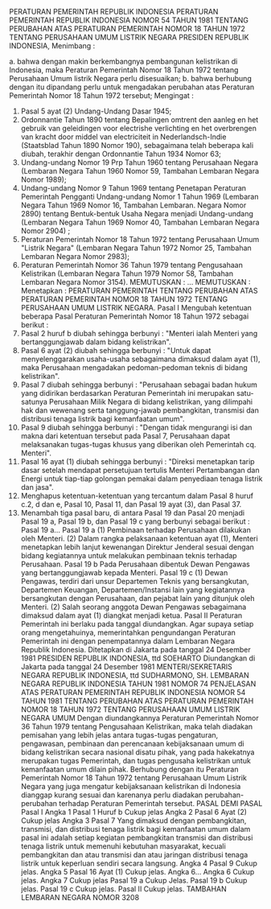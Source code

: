  PERATURAN PEMERINTAH REPUBLIK INDONESIA PERATURAN PEMERINTAH REPUBLIK INDONESIA NOMOR 54 TAHUN 1981 TENTANG PERUBAHAN ATAS PERATURAN PEMERINTAH NOMOR 18 TAHUN 1972 TENTANG PERUSAHAAN UMUM LISTRIK NEGARA PRESIDEN REPUBLIK INDONESIA,
Menimbang :

a. bahwa dengan makin berkembangnya pembangunan kelistrikan di Indonesia, maka Peraturan Pemerintah Nomor 18 Tahun 1972 tentang Perusahaan Umum listrik Negara perlu disesuaikan;
b. bahwa berhubung dengan itu dipandang perlu untuk mengadakan perubahan atas Peraturan Pemerintah Nomor 18 Tahun 1972 tersebut;
Mengingat :

1. Pasal 5 ayat (2) Undang-Undang Dasar 1945;
2. Ordonnantie Tahun 1890 tentang Bepalingen omtrent den aanleg en het gebruik van geleidingen voor electrishe verlichting en het overbrengen van kracht door middel van electriciteit in Nederlandsch-Indie (Staatsblad Tahun 1890 Nomor 190), sebagaimana telah beberapa kali diubah, terakhir dengan Ordonnantie Tahun 1934 Nomor 63;
3. Undang-undang Nomor 19 Prp Tahun 1960 tentang Perusahaan Negara (Lembaran Negara Tahun 1960 Nomor 59, Tambahan Lembaran Negara Nomor 1989);
4. Undang-undang Nomor 9 Tahun 1969 tentang Penetapan Peraturan Pemerintah Pengganti Undang-undang Nomor 1 Tahun 1969 (Lembaran Negara Tahun 1969 Nomor 16, Tambahan Lembaran. Negara Nomor 2890) tentang Bentuk-bentuk Usaha Negara menjadi Undang-undang (Lembaran Negara Tahun 1969 Nomor 40, Tambahan Lembaran Negara Nomor 2904) ;
5. Peraturan Pemerintah Nomor 18 Tahun 1972 tentang Perusahaan Umum "Listrik Negara" (Lembaran Negara Tahun 1972 Nomor 25, Tambahan Lembaran Negara Nomor 2983);
6. Peraturan Pemerintah Nomor 36 Tahun 1979 tentang Pengusahaan Kelistrikan (Lembaran Negara Tahun 1979 Nomor 58, Tambahan Lembaran Negara Nomor 3154).
MEMUTUSKAN :
 …
MEMUTUSKAN :
 Menetapkan : PERATURAN PEMERINTAH TENTANG PERUBAHAN ATAS PERATURAN PEMERINTAH NOMOR 18 TAHUN 1972 TENTANG PERUSAHAAN UMUM LISTRIK NEGARA.
Pasal I
Mengubah ketentuan beberapa Pasal Peraturan Pemerintah Nomor 18 Tahun 1972 sebagai berikut :
1. Pasal 2 huruf b diubah sehingga berbunyi : "Menteri ialah Menteri yang bertanggungjawab dalam bidang kelistrikan".
2. Pasal 6 ayat (2) diubah sehingga berbunyi : "Untuk dapat menyelenggarakan usaha-usaha sebagaimana dimaksud dalam ayat (1), maka Perusahaan mengadakan pedoman-pedoman teknis di bidang kelistrikan".
3. Pasal 7 diubah sehingga berbunyi : "Perusahaan sebagai badan hukum yang didirikan berdasarkan Peraturan Pemerintah ini merupakan satu-satunya Perusahaan Milik Negara di bidang kelistrikan, yang dilimpahi hak dan wewenang serta tanggung-jawab pembangkitan, transmisi dan distribusi tenaga listrik bagi kemanfaatan umum".
4. Pasal 9 diubah sehingga berbunyi : "Dengan tidak mengurangi isi dan makna dari ketentuan tersebut pada Pasal 7, Perusahaan dapat melaksanakan tugas-tugas khusus yang diberikan oleh Pemerintah cq. Menteri".
5. Pasal 16 ayat (1) diubah sehingga berbunyi : "Direksi menetapkan tarip dasar setelah mendapat persetujuan tertulis Menteri Pertambangan dan Energi untuk tiap-tiap golongan pemakai dalam penyediaan tenaga listrik dan jasa".
6. Menghapus ketentuan-ketentuan yang tercantum dalam Pasal 8 huruf c.2, d dan e, Pasal 10, Pasal 11, dan Pasal 19 ayat (3), dan Pasal 37.
7. Menambah tiga pasal baru, di antara Pasal 19 dan Pasal 20 menjadi Pasal 19 a, Pasal 19 b, dan Pasal 19 c yang berbunyi sebagai berikut : Pasal 19 a… Pasal 19 a (1) Pembinaan terhadap Perusahaan dilakukan oleh Menteri.
(2) Dalam rangka pelaksanaan ketentuan ayat (1), Menteri menetapkan lebih lanjut kewenangan Direktur Jenderal sesuai dengan bidang kegiatannya untuk melakukan pembinaan teknis terhadap Perusahaan. Pasal 19 b Pada Perusahaan dibentuk Dewan Pengawas yang bertanggungjawab kepada Menteri. Pasal 19 c (1) Dewan Pengawas, terdiri dari unsur Departemen Teknis yang bersangkutan, Departemen Keuangan, Departemen/Instansi lain yang kegiatannya bersangkutan dengan Perusahaan, dan pejabat lain yang ditunjuk oleh Menteri.
(2) Salah seorang anggota Dewan Pengawas sebagaimana dimaksud dalam ayat (1) diangkat menjadi ketua.
Pasal II
Peraturan Pemerintah ini berlaku pada tanggal diundangkan. Agar supaya setiap orang mengetahuinya, memerintahkan pengundangan Peraturan Pemerintah ini dengan penempatannya dalam Lembaran Negara Republik Indonesia. Ditetapkan di Jakarta pada tanggal 24 Desember 1981 PRESIDEN REPUBLIK INDONESIA, ttd SOEHARTO Diundangkan di Jakarta pada tanggal 24 Desember 1981 MENTERI/SEKRETARIS NEGARA REPUBLIK INDONESIA, ttd SUDHARMONO, SH. LEMBARAN NEGARA REPUBLIK INDONESIA TAHUN 1981 NOMOR 74 PENJELASAN ATAS PERATURAN PEMERINTAH REPUBLIK INDONESIA NOMOR 54 TAHUN 1981 TENTANG PERUBAHAN ATAS PERATURAN PEMERINTAH NOMOR 18 TAHUN 1972 TENTANG PERUSAHAAN UMUM LISTRIK NEGARA UMUM Dengan diundangkannya Peraturan Pemerintah Nomor 36 Tahun 1979 tentang Pengusahaan Kelistrikan, maka telah diadakan pemisahan yang lebih jelas antara tugas-tugas pengaturan, pengawasan, pembinaan dan perencanaan kebijaksanaan umum di bidang kelistrikan secara nasional disatu pihak, yang pada hakekatnya merupakan tugas Pemerintah, dan tugas pengusaha kelistrikan untuk kemanfaatan umum dilain pihak. Berhubung dengan itu Peraturan Pemerintah Nomor 18 Tahun 1972 tentang Perusahaan Umum Listrik Negara yang juga mengatur kebijaksanaan kelistrikan di Indonesia dianggap kurang sesuai dan karenanya perlu diadakan perubahan-perubahan terhadap Peraturan Pemerintah tersebut. PASAL DEMI PASAL Pasal I Angka 1
Pasal 1
Huruf b Cukup jelas Angka 2
Pasal 6
Ayat (2) Cukup jelas Angka 3
Pasal 7
Yang dimaksud dengan pembangkitan, transmisi, dan distribusi tenaga listrik bagi kemanfaatan umum dalam pasal ini adalah setiap kegiatan pembangkitan transmisi dan distribusi tenaga listrik untuk memenuhi kebutuhan masyarakat, kecuali pembangkitan dan atau transmisi dan atau jaringan distribusi tenaga listrik untuk keperluan sendiri secara langsung. Angka 4
Pasal 9
Cukup jelas. Angka 5
Pasal 16
Ayat (1) Cukup jelas. Angka 6… Angka 6 Cukup jelas. Angka 7 Cukup jelas Pasal 19 a Cukup Jelas. Pasal 19 b Cukup jelas. Pasal 19 c Cukup jelas. Pasal II Cukup jelas. TAMBAHAN LEMBARAN NEGARA NOMOR 3208